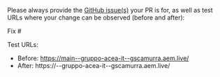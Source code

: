 Please always provide the [GitHub issue(s)](../issues) your PR is for, as well as test URLs where your change can be observed (before and after):

Fix #<gh-issue-id>

Test URLs:
- Before: https://main--gruppo-acea-it--gscamurra.aem.live/
- After: https://<branch>--gruppo-acea-it--gscamurra.aem.live/
